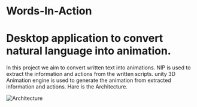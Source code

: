# Words-In-Action
# Desktop application to convert natural language into animation.
In this project we aim to convert written text into animations.
NlP is used to extract the information and actions from the written scripts.
unity 3D Animation engine is used to generate the animation from extracted information and actions.
Hare is the Architecture.


![Architecture](https://github.com/shan-akbar/Words-In-Action/blob/Proposal/Architecture.PNG)
